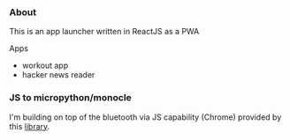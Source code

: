### About

This is an app launcher written in ReactJS as a PWA

Apps
- workout app
- hacker news reader

### JS to micropython/monocle

I'm building on top of the bluetooth via JS capability (Chrome) provided by this [library](https://github.com/siliconwitchery/web-bluetooth-repl).
